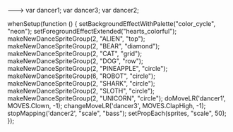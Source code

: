 
---> var dancer1;
var dancer3;
var dancer2;

whenSetup(function () {
  setBackgroundEffectWithPalette("color_cycle", "neon");
  setForegroundEffectExtended("hearts_colorful");
  makeNewDanceSpriteGroup(2, "ALIEN", "top");
  makeNewDanceSpriteGroup(2, "BEAR", "diamond");
  makeNewDanceSpriteGroup(2, "CAT", "grid");
  makeNewDanceSpriteGroup(2, "DOG", "row");
  makeNewDanceSpriteGroup(2, "PINEAPPLE", "circle");
  makeNewDanceSpriteGroup(6, "ROBOT", "circle");
  makeNewDanceSpriteGroup(2, "SHARK", "circle");
  makeNewDanceSpriteGroup(2, "SLOTH", "circle");
  makeNewDanceSpriteGroup(2, "UNICORN", "circle");
  doMoveLR('dancer1', MOVES.Clown, -1);
  changeMoveLR('dancer3', MOVES.ClapHigh, -1);
  stopMapping('dancer2', "scale", "bass");
  setPropEach(sprites, "scale", 50);
});
